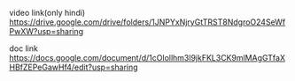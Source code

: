video link(only hindi)
https://drive.google.com/drive/folders/1JNPYxNjryGtTRST8NdgroO24SeWfPwXW?usp=sharing

doc link
https://docs.google.com/document/d/1cOlollhm3l9jkFKL3CK9mlMAgGTfaXHBfZEPeGawHf4/edit?usp=sharing
